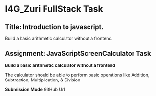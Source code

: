 # I4G_Zuri FullStack Task 

## Title: Introduction to javascript.
Build a basic arithmetic calculator without a frontend.


## Assignment: JavaScriptScreenCalculator Task


**Build a basic arithmetic calculator without a frontend**

The calculator should be able to perform basic operations like Addition, Subtraction, Multiplication, & Division

**Submission Mode**
GitHub Url


